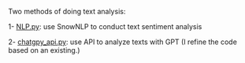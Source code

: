Two methods of doing text analysis:

1- [NLP.py](https://github.com/JingwenSHI-Novae/Coding-Samples/blob/main/Text-Analysis/NLP.py): use SnowNLP to conduct text sentiment analysis

2- [chatgpy_api.py](https://github.com/JingwenSHI-Novae/Coding-Samples/blob/main/Text-Analysis/chatgpt_api.py): use API to analyze texts with GPT  (I refine the code based on an existing.)
